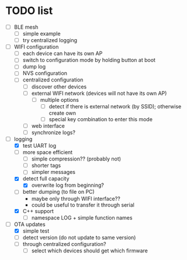 # TODO list
 - [ ] BLE mesh
   - [ ] simple example
   - [ ] try centralized logging
 - [ ] WIFI configuration
   - [ ] each device can have its own AP
   - [ ] switch to configuration mode by holding button at boot
   - [ ] dump log
   - [ ] NVS configuration
   - [ ] centralized configuration
     - [ ] discover other devices
     - [ ] external WIFI network (devices will not have its own AP)
       - [ ] multiple options
         - [ ] detect if there is external network (by SSID); otherwise create own
         - [ ] special key combination to enter this mode
     - [ ] web interface
     - [ ] synchronize logs?
 - [ ] logging
   - [x] test UART log
   - [ ] more space efficient
     - [ ] simple compression?? (probably not)
     - [ ] shorter tags
     - [ ] simpler messages
   - [x] detect full capacity
     - [x] overwrite log from beginning?
   - [ ] better dumping (to file on PC)
     - maybe only through WIFI interface??
     - could be useful to transfer it through serial
   - [x] C++ support
     - [ ] namespace LOG + simple function names
 - [ ] OTA updates
   - [x] simple test
   - [ ] detect version (do not update to same version)
   - [ ] through centralized configuration?
     - [ ] select which devices should get which firmware